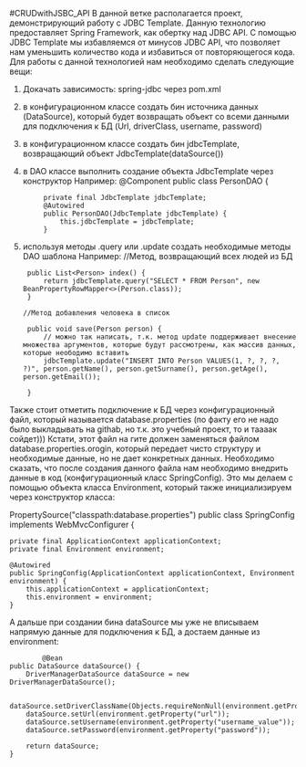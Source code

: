 #CRUDwithJSBC_API
В данной ветке располагается проект, демонстрирующий работу с JDBC Template. Данную технологию предоставляет Spring Framework, как обертку над JDBC API. С помощью JDBC Template мы избавляемся от минусов JDBC API, что позволяет нам уменьшить количество кода и избавиться от повторяющегося кода.
Для работы с данной технологией нам необходимо сделать следующие вещи:
1) Докачать зависимость: spring-jdbc через pom.xml
2) в конфигурационном классе создать бин источника данных (DataSource), который будет возвращать объект со всеми данными для подключения к БД (Url, driverClass, username, password)
3) в конфигурационном классе создать бин jdbcTemplate, возвращающий объект JdbcTemplate(dataSource())
4) в DAO классе выполнить создание объекта JdbcTemplate через конструктор
        Например: 
        @Component
        public class PersonDAO {

            private final JdbcTemplate jdbcTemplate;
            @Autowired
            public PersonDAO(JdbcTemplate jdbcTemplate) {
                this.jdbcTemplate = jdbcTemplate;
            }
5) используя методы .query или .update создать необходимые методы DAO шаблона
        Например:
        //Метод, возвращающий всех людей из БД
        
        public List<Person> index() {
            return jdbcTemplate.query("SELECT * FROM Person", new BeanPropertyRowMapper<>(Person.class));
        }
        
       //Метод добавления человека в список
       
        public void save(Person person) {
            // можно так написать, т.к. метод update поддерживает внесение множества аргументов, которые будут рассмотрены, как массив данных, которые неободимо вставить
            jdbcTemplate.update("INSERT INTO Person VALUES(1, ?, ?, ?, ?)", person.getName(), person.getSurname(), person.getAge(), person.getEmail());

        }

Также стоит отметить подключение к БД через конфигурационный файл, который называется database.properties (по факту его не надо было выкладывать на githab, но т.к. это учебный проект, то и таааак сойдет))) Кстати, этот файл на гите должен заменяться файлом database.properties.orogin, который передает чисто структуру и необходимые данные, но не дает конкретных данных. Необходимо сказать, что после создания данного файла нам необходимо внедрить данные в код (конфигурационный класс SpringConfig). Это мы делаем с помощью объекта класса Environment, который также инициализируем через конструктор класса:

PropertySource("classpath:database.properties")
public class SpringConfig implements WebMvcConfigurer {

    private final ApplicationContext applicationContext;
    private final Environment environment;

    @Autowired
    public SpringConfig(ApplicationContext applicationContext, Environment environment) {
        this.applicationContext = applicationContext;
        this.environment = environment;
    }
    
А дальше при создании бина dataSource мы уже не вписываем напрямую данные для подключения к БД, а достаем данные из environment:
        
            @Bean
    public DataSource dataSource() {
        DriverManagerDataSource dataSource = new DriverManagerDataSource();

        dataSource.setDriverClassName(Objects.requireNonNull(environment.getProperty("driver")));
        dataSource.setUrl(environment.getProperty("url"));
        dataSource.setUsername(environment.getProperty("username_value"));
        dataSource.setPassword(environment.getProperty("password"));

        return dataSource;
    }
